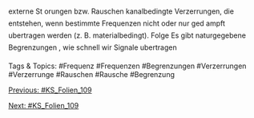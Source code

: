 externe St orungen bzw. Rauschen
kanalbedingte Verzerrungen, die entstehen, wenn bestimmte Frequenzen
nicht oder nur ged ampft ubertragen werden (z. B. materialbedingt).
Folge
Es gibt naturgegebene Begrenzungen , wie schnell wir Signale ubertragen

   Tags & Topics:
   #Frequenz
   #Frequenzen
   #Begrenzungen
   #Verzerrungen
   #Verzerrunge
   #Rauschen
   #Rausche
   #Begrenzung

[Previous: #KS_Folien_109](KS_Folien_109.md)

[Next: #KS_Folien_109](KS_Folien_109.md)